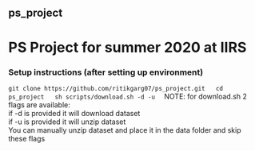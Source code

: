 ## ps_project
# PS Project for summer 2020 at IIRS

### Setup instructions (after setting up environment)
`
git clone https://github.com/ritikgarg07/ps_project.git  
cd ps_project  
sh scripts/download.sh -d -u  
`
NOTE: for download.sh 2 flags are available:   
    if -d is provided it will download dataset  
    if -u is provided it will unzip dataset  
    You can manually unzip dataset and place it in the data folder and skip these flags  